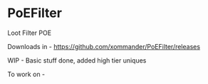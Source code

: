 # PoEFilter
Loot Filter POE

Downloads in - https://github.com/xommander/PoEFilter/releases

WIP - Basic stuff done, added high tier uniques

To work on -
